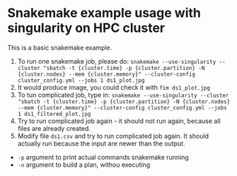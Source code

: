 Snakemake example usage with singularity on HPC cluster
=========================================

This is a basic snakemake example. 

1. To run one snakemake job, please do: `snakemake --use-singularity --cluster "sbatch -t {cluster.time} -p {cluster.partition} -N {cluster.nodes} --mem {cluster.memory}" --cluster-config cluster_config.yml --jobs 1 ds1_plot.jpg`
2. It would produce image, you could check it with `fim ds1_plot.jpg`
3. To tun complicated job, type in: `snakemake --use-singularity --cluster "sbatch -t {cluster.time} -p {cluster.partition} -N {cluster.nodes} --mem {cluster.memory}" --cluster-config cluster_config.yml --jobs 1 ds1_filtered_plot.jpg`
4. Try to run complicated job again - it should not run again, because all files are already created.
5. Modify file `ds1.csv` and try to run complicated job again. It should actually run because the input are newer than the output.


- `-p` argument to print actual commands snakemake running
- `-n` argument to build a plan, withou executing 
